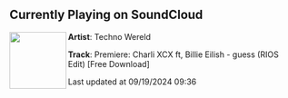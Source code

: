 ## Currently Playing on SoundCloud

[<img align="left" width="100" src="https://i1.sndcdn.com/artworks-fg1F47fSFTWjI8Xw-cHmshQ-t500x500.jpg">](https://soundcloud.com/technowereld/premiere-charli-xcx-ft-billie-eilish-guess-rios-edit-free-download)

**Artist**: Techno Wereld 

**Track**: Premiere: Charli XCX ft, Billie Eilish - guess (RIOS Edit) [Free Download]

Last updated at 09/19/2024 09:36
